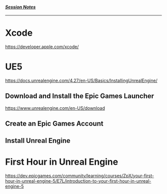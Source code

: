 #### *[Session Notes](./Session%20Notes.md)*
---


# Xcode
https://developer.apple.com/xcode/






# UE5
https://docs.unrealengine.com/4.27/en-US/Basics/InstallingUnrealEngine/



## Download and Install the Epic Games Launcher
https://www.unrealengine.com/en-US/download



## Create an Epic Games Account



## Install Unreal Engine





# First Hour in Unreal Engine
https://dev.epicgames.com/community/learning/courses/ZpX/your-first-hour-in-unreal-engine-5/E7L/introduction-to-your-first-hour-in-unreal-engine-5




